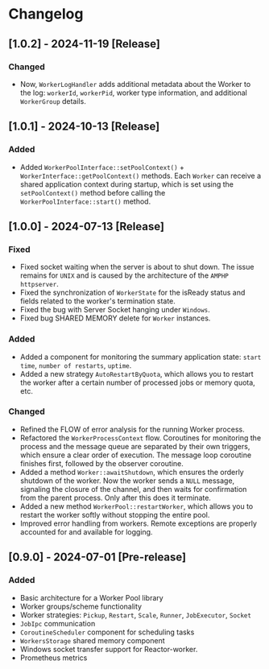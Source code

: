 # Changelog

## [1.0.2] - 2024-11-19 [Release]

### Changed

- Now, `WorkerLogHandler` adds additional metadata about the Worker to the log: `workerId`, `workerPid`, 
worker type information, and additional `WorkerGroup` details. 

## [1.0.1] - 2024-10-13 [Release]

### Added

- Added `WorkerPoolInterface::setPoolContext()` + `WorkerInterface::getPoolContext()` methods. 
Each `Worker` can receive a shared application context during startup, 
which is set using the `setPoolContext()` method before calling the `WorkerPoolInterface::start()` method.


## [1.0.0] - 2024-07-13 [Release]

### Fixed

- Fixed socket waiting when the server is about to shut down. 
The issue remains for `UNIX` and is caused by the architecture of the `AMPHP` `httpserver`.
- Fixed the synchronization of `WorkerState` for the isReady status and fields related to the worker's termination state.
- Fixed the bug with Server Socket hanging under `Windows`.
- Fixed bug SHARED MEMORY delete for `Worker` instances.

### Added

- Added a component for monitoring the summary application state: `start time`, `number of restarts`, `uptime`.
- Added a new strategy `AutoRestartByQuota`, 
which allows you to restart the worker after a certain number of processed jobs or memory quota, etc.

### Changed

- Refined the FLOW of error analysis for the running Worker process.
- Refactored the `WorkerProcessContext` flow. Coroutines for monitoring the process and the message queue 
are separated by their own triggers, which ensure a clear order of execution. 
The message loop coroutine finishes first, followed by the observer coroutine.
- Added a method `Worker::awaitShutdown`, which ensures the orderly shutdown of the worker. 
Now the worker sends a `NULL` message, signaling the closure of the channel, 
and then waits for confirmation from the parent process. Only after this does it terminate.
- Added a new method `WorkerPool::restartWorker`, which allows you to restart the worker softly without stopping the entire pool.
- Improved error handling from workers. Remote exceptions are properly accounted for and available for logging.

## [0.9.0] - 2024-07-01 [Pre-release]

### Added

- Basic architecture for a Worker Pool library
- Worker groups/scheme functionality
- Worker strategies: `Pickup`, `Restart`, `Scale`, `Runner`, `JobExecutor`, `Socket` 
- `JobIpc` communication
- `CoroutineScheduler` component for scheduling tasks
- `WorkersStorage` shared memory component 
- Windows socket transfer support for Reactor-worker.
- Prometheus metrics
